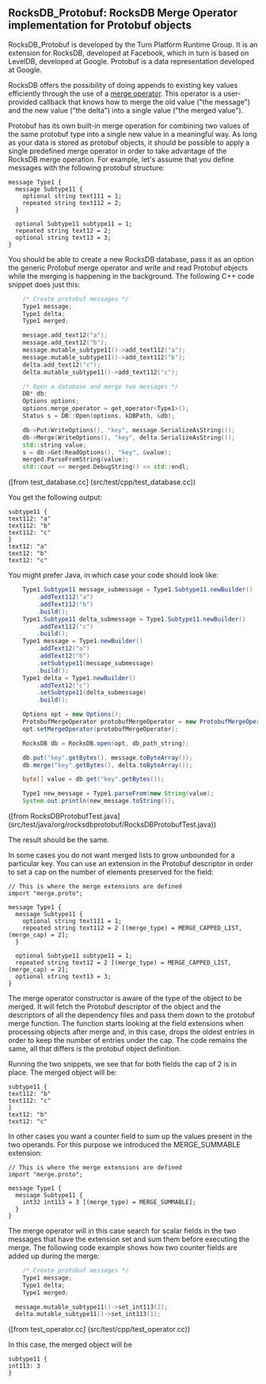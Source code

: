 ## RocksDB_Protobuf: RocksDB Merge Operator implementation for Protobuf objects

RocksDB_Protobuf is developed by the Turn Platform Runtime Group. It
is an extension for RocksDB, developed at Facebook, which in turn is based on
LevelDB, developed at Google. Protobuf is a data representation
developed at Google.

RocksDB offers the possibility of doing appends to existing key values
efficiently through the use of a [merge operator](https://github.com/facebook/rocksdb/wiki/Merge-Operator).
This operator is a user-provided callback that knows how to merge the old value ("the
message") and the new value ("the delta") into a single value
("the merged value").

Protobuf has its own built-in merge operation for combining two values
of the same protobuf type into a single new value in a meaningful
way. As long as your data is stored as protobuf objects, it should be
possible to apply a single predefined merge operator in order to take
advantage of the RocksDB merge operation. For example, let's assume
that you define messages with the following protobuf structure:

```
message Type1 {
  message Subtype11 {
    optional string text111 = 1;
    repeated string text112 = 2;
  }

  optional Subtype11 subtype11 = 1;
  repeated string text12 = 2;
  optional string text13 = 3;
}
```

You should be able to create a new RocksDB database, pass it as an
option the generic Protobuf merge operator and write and read Protobuf
objects while the merging is happening in the background. The
following C++ code snippet does just this:


```C++
	/* Create protobuf messages */
	Type1 message;
	Type1 delta;
	Type1 merged;

	message.add_text12("a");
	message.add_text12("b");
	message.mutable_subtype11()->add_text112("a");
	message.mutable_subtype11()->add_text112("b");
	delta.add_text12("c");
	delta.mutable_subtype11()->add_text112("c");

	/* Open a database and merge two messages */
	DB* db;
	Options options;
	options.merge_operator = get_operator<Type1>();
	Status s = DB::Open(options, kDBPath, &db);

	db->Put(WriteOptions(), "key", message.SerializeAsString());
	db->Merge(WriteOptions(), "key", delta.SerializeAsString());
	std::string value;
	s = db->Get(ReadOptions(), "key", &value);
	merged.ParseFromString(value);
	std::cout << merged.DebugString() << std::endl;
```
([from test_database.cc] (src/test/cpp/test_database.cc))

You get the following output:

```
subtype11 {
text112: "a"
text112: "b"
text112: "c"
}
text12: "a"
text12: "b"
text12: "c"
```

You might prefer Java, in which case your code should look like:

```Java
	Type1.Subtype11 message_submessage = Type1.Subtype11.newBuilder()
		.addText112("a")
		.addText112("b")
		.build();
	Type1.Subtype11 delta_submessage = Type1.Subtype11.newBuilder()
		.addText112("c")
		.build();
	Type1 message = Type1.newBuilder()
		.addText12("a")
		.addText12("b")
		.setSubtype11(message_submessage)
		.build();
	Type1 delta = Type1.newBuilder()
		.addText12("c")
		.setSubtype11(delta_submessage)
		.build();

	Options opt = new Options();
	ProtobufMergeOperator protobufMergeOperator = new ProtobufMergeOperator(Type1.class);
	opt.setMergeOperator(protobufMergeOperator);

	RocksDB db = RocksDB.open(opt, db_path_string);

	db.put("key".getBytes(), message.toByteArray());
	db.merge("key".getBytes(), delta.toByteArray());

	byte[] value = db.get("key".getBytes());

	Type1 new_message = Type1.parseFrom(new String(value);
	System.out.println(new_message.toString());
```
([from RocksDBProtobufTest.java] (src/test/java/org/rocksdbprotobuf/RocksDBProtobufTest.java))

The result should be the same.

In some cases you do not want merged lists to grow unbounded for a
particular key. You can use an extension in the Protobuf descriptor in
order to set a cap on the number of elements preserved for the field:

```
// This is where the merge extensions are defined
import "merge.proto";

message Type1 {
  message Subtype11 {
    optional string text111 = 1;
    repeated string text112 = 2 [(merge_type) = MERGE_CAPPED_LIST, (merge_cap) = 2];
  }

  optional Subtype11 subtype11 = 1;
  repeated string text12 = 2 [(merge_type) = MERGE_CAPPED_LIST, (merge_cap) = 2];
  optional string text13 = 3;
}
```

The merge operator constructor is aware of the type of the object to
be merged. It will fetch the Protobuf descriptor of the object and the
descriptors of all the dependency files and pass them down to the
protobuf merge function. The function starts looking at the field
extensions when processing objects after merge and, in this case, drops
the oldest entries in order to keep the number of entries under the
cap. The code remains the same, all that differs is the protobuf
object definition.

Running the two snippets, we see that for both fields the cap of 2 is
in place. The merged object will be:
```
subtype11 {
text112: "b"
text112: "c"
}
text12: "b"
text12: "c"
```

In other cases you want a counter field to sum up the values
present in the two operands. For this purpose we introduced
the MERGE_SUMMABLE extension:
```
// This is where the merge extensions are defined
import "merge.proto";

message Type1 {
  message Subtype11 {
    int32 int113 = 3 [(merge_type) = MERGE_SUMMABLE];
  }
}
```

The merge operator will in this case search for scalar fields in
the two messages that have the extension set and sum them before
executing the merge. The following code example shows how two
counter fields are added up during the merge:

```C++
	/* Create protobuf messages */
	Type1 message;
	Type1 delta;
	Type1 merged;

  message.mutable_subtype11()->set_int113(2);
  delta.mutable_subtype11()->set_int113(1);
```
([from test_operator.cc] (src/test/cpp/test_operator.cc))

In this case, the merged object will be
```
subtype11 {
int113: 3
}
```
